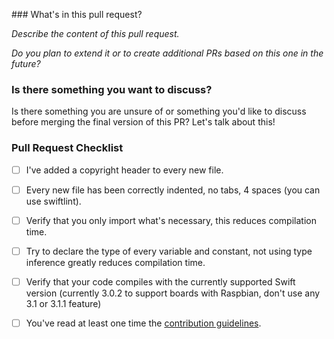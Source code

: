 ### What's in this pull request?

_Describe the content of this pull request._

_Do you plan to extend it or to create additional PRs based on this one in the future?_


### Is there something you want to discuss?

Is there something you are unsure of or something you'd like to discuss before merging the final version of this PR? Let's talk about this!

### Pull Request Checklist

- [ ] I've added a copyright header to every new file.
- [ ] Every new file has been correctly indented, no tabs, 4 spaces (you can use swiftlint).
- [ ] Verify that you only import what's necessary, this reduces compilation time.
- [ ] Try to declare the type of every variable and constant, not using type inference greatly reduces compilation time.
- [ ] Verify that your code compiles with the currently supported Swift version (currently 3.0.2 to support boards with Raspbian, don't use any 3.1 or 3.1.1 feature)
- [ ] You've read at least one time the [contribution guidelines](https://github.com/uraimo/SwiftyGPIO/blob/master/CONTRIBUTING.md).


